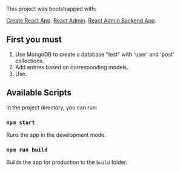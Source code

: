 This project was bootstrapped with:

[Create React App](https://github.com/facebook/create-react-app).
[React Admin](https://github.com/marmelab/react-admin).
[React Admin Backend App](https://github.com/Siteodessa/ReactAdminAppBackend).


## First you must

1. Use MongoDB to create a database "test" with 'user' and 'post' collections.
2. Add entries based on corresponding models.
3. Use.

## Available Scripts

In the project directory, you can run:

### `npm start`

Runs the app in the development mode.<br>

### `npm run build`

Builds the app for production to the `build` folder.
